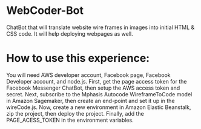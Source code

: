 # WebCoder-Bot
ChatBot that will translate website wire frames in images into initial HTML &amp; CSS code. It will help deploying webpages as well.

# How to use this experience:
You will need AWS developer account, Facebook page, Facebook Developer account, and node.js. First, get the page access token for the Facebook Messenger ChatBot, then setup the AWS access token and secret. Next, subscribe to the Mphasis Autocode WireframeToCode model in Amazon Sagemaker, then create an end-point and set it up in the wireCode.js. Now, create a new environment in Amazon Elastic Beanstalk, zip the project, then deploy the project. Finally, add the PAGE_ACESS_TOKEN in the environment variables.
